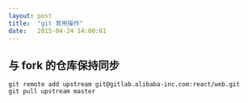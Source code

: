 ```yaml
---
layout: post
title:  "git 常用操作"
date:   2015-04-24 14:00:01
---
```



## 与 fork 的仓库保持同步

```
git remote add upstream git@gitlab.alibaba-inc.com:react/web.git
git pull upstream master
```

